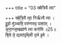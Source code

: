 +++
title = "03 ख्षेत्रियै त्वा"

+++
ख्षे॒त्रि॒यै त्वा॒ निर्ऋ॑त्यै त्वा ।  
द्रु॒हो मु॑ञ्चामि॒ वरु॑णस्य॒ पाशा॑त् ।  
अ॒ना॒गस॒म्ब्रह्म॑णे त्वा करोमि ॥25॥  
शि॒वे ते॒ द्यावा॑पृथि॒वी उ॒भे इ॒मे ।  
